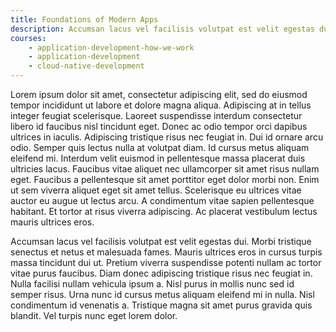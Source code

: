 ```yaml
---
title: Foundations of Modern Apps
description: Accumsan lacus vel facilisis volutpat est velit egestas dui. Morbi tristique senectus et netus et malesuada fames. Mauris ultrices eros in cursus turpis massa tincidunt dui ut. Pretium viverra suspendisse potenti nullam ac tortor vitae purus faucibus. Diam donec adipiscing tristique risus nec feugiat in. Nulla facilisi nullam vehicula ipsum a. Nisl purus in mollis nunc sed id semper risus. Urna nunc id cursus metus aliquam eleifend mi in nulla. Nisl condimentum id venenatis a. Tristique magna sit amet purus gravida quis blandit. Vel turpis nunc eget lorem dolor.
courses:
    - application-development-how-we-work
    - application-development
    - cloud-native-development
---
```


Lorem ipsum dolor sit amet, consectetur adipiscing elit, sed do eiusmod tempor incididunt ut labore et dolore magna aliqua. Adipiscing at in tellus integer feugiat scelerisque. Laoreet suspendisse interdum consectetur libero id faucibus nisl tincidunt eget. Donec ac odio tempor orci dapibus ultrices in iaculis. Adipiscing tristique risus nec feugiat in. Dui id ornare arcu odio. Semper quis lectus nulla at volutpat diam. Id cursus metus aliquam eleifend mi. Interdum velit euismod in pellentesque massa placerat duis ultricies lacus. Faucibus vitae aliquet nec ullamcorper sit amet risus nullam eget. Faucibus a pellentesque sit amet porttitor eget dolor morbi non. Enim ut sem viverra aliquet eget sit amet tellus. Scelerisque eu ultrices vitae auctor eu augue ut lectus arcu. A condimentum vitae sapien pellentesque habitant. Et tortor at risus viverra adipiscing. Ac placerat vestibulum lectus mauris ultrices eros.

Accumsan lacus vel facilisis volutpat est velit egestas dui. Morbi tristique senectus et netus et malesuada fames. Mauris ultrices eros in cursus turpis massa tincidunt dui ut. Pretium viverra suspendisse potenti nullam ac tortor vitae purus faucibus. Diam donec adipiscing tristique risus nec feugiat in. Nulla facilisi nullam vehicula ipsum a. Nisl purus in mollis nunc sed id semper risus. Urna nunc id cursus metus aliquam eleifend mi in nulla. Nisl condimentum id venenatis a. Tristique magna sit amet purus gravida quis blandit. Vel turpis nunc eget lorem dolor.